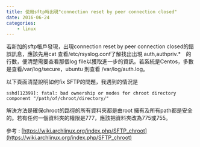 ```yaml
---
title: 使用sftp時出現"connection reset by peer connection closed"
date: 2016-06-24
categories:
    - linux
---
```

若新加的sftp帳戶發現，出現connection reset by peer connection closed的錯誤訊息，應該先用cat 查看/etc/rsyslog.conf了解找出出現
auth,authpriv.*　的行數，便清楚需要查看那個log file以獲取進一步的資訊。若系統是Centos，多數是查看/var/log/secure，ubuntu 則查看
/var/log/auth.log。

以下頁面清楚說明如何fix SFTP的問題，我遇到的情況是

```
sshd[12399]: fatal: bad ownership or modes for chroot directory component "/path/of/chroot/directory/"
```

解決方法是確保chroot的路徑的所有資料夾都是由root 擁有及所有path都是安全的。若有任何一個資料夾的權限是777，應該把資料夾改為775或755。

參考 : [https://wiki.archlinux.org/index.php/SFTP_chroot](https://wiki.archlinux.org/index.php/SFTP_chroot)
